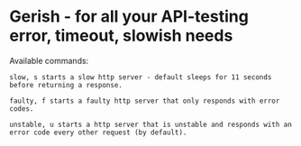 
# Gerish - for all your API-testing error, timeout, slowish needs

Available commands:
```
slow, s starts a slow http server - default sleeps for 11 seconds before returning a response.

faulty, f starts a faulty http server that only responds with error codes.

unstable, u starts a http server that is unstable and responds with an error code every other request (by default).
```